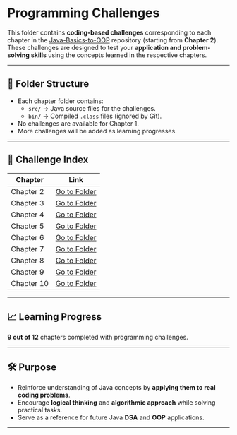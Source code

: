 # Programming Challenges

This folder contains **coding-based challenges** corresponding to each chapter in the [Java-Basics-to-OOP](../) repository (starting from **Chapter 2**).  
These challenges are designed to test your **application and problem-solving skills** using the concepts learned in the respective chapters.

---

## 📂 Folder Structure

- Each chapter folder contains:
  - `src/` → Java source files for the challenges.
  - `bin/` → Compiled `.class` files (ignored by Git).
- No challenges are available for Chapter 1.
- More challenges will be added as learning progresses.

---

## 📜 Challenge Index

| Chapter | Link |
|---------|------|
| Chapter 2 | [Go to Folder](./Chapter02) |
| Chapter 3 | [Go to Folder](./Chapter03) |
| Chapter 4 | [Go to Folder](./Chapter04) |
| Chapter 5 | [Go to Folder](./Chapter05) |
| Chapter 6 | [Go to Folder](./Chapter06) |
| Chapter 7 | [Go to Folder](./Chapter07) |
| Chapter 8 | [Go to Folder](./Chapter08) |
| Chapter 9 | [Go to Folder](./Chapter09) |
| Chapter 10 | [Go to Folder](./Chapter10) |

---

## 📈 Learning Progress  
**9 out of 12** chapters completed with programming challenges.

---

## 🛠 Purpose
- Reinforce understanding of Java concepts by **applying them to real coding problems**.
- Encourage **logical thinking** and **algorithmic approach** while solving practical tasks.
- Serve as a reference for future Java **DSA** and **OOP** applications.

---
